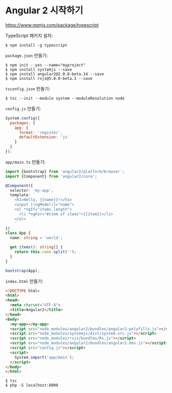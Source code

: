 # Angular 2 시작하기

https://www.npmjs.com/package/typescript

TypeScript 패키지 설치:
```
$ npm install -g typescript
```

`package.json` 만들기:
```
$ npm init --yes --name="myproject"
$ npm install systemjs --save
$ npm install angular2@2.0.0-beta.14 --save
$ npm install rxjs@5.0.0-beta.2 --save
```

`tsconfig.json` 만들기:
```
$ tsc --init --module system --moduleResolution node
```

`config.js` 만들기:
```javascript
System.config({
  packages: {
    app: {
      format: 'register',
      defaultExtension: 'js'
    }
  }
});
```

`app/main.ts` 만들기:
```typescript
import {bootstrap} from 'angular2/platform/browser';
import {Component} from 'angular2/core';

@Component({
  selector: 'my-app',
  template: `
    <h1>Hello, {{name}}!</h1>
    <input [(ngModel)]="name">
    <ol *ngIf="items.length">
      <li *ngFor="#item of items">{{item}}</li>
    </ol>
    `
})
class App {
  name: string = 'world';

  get items(): string[] {
    return this.name.split('');
  }
}

bootstrap(App);
```

`index.html` 만들기:
```html
<!DOCTYPE html>
<html>
<head>
  <meta charset="UTF-8">
  <title>Angular2</title>
</head>
<body>
  <my-app></my-app>
  <script src="node_modules/angular2/bundles/angular2-polyfills.js"></script>
  <script src="node_modules/systemjs/dist/system.src.js"></script>
  <script src="node_modules/rxjs/bundles/Rx.js"></script>
  <script src="node_modules/angular2/bundles/angular2.dev.js"></script>
  <script src="config.js"></script>
  <script>
    System.import('app/main');
  </script>
</body>
</html>
```

```
$ tsc
$ php -S localhost:8000
```
